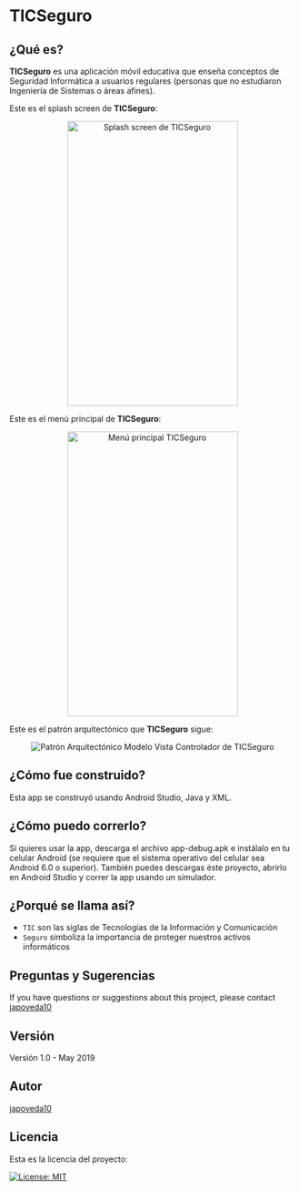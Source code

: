 # TICSeguro

## ¿Qué es?

**TICSeguro** es una aplicación móvil educativa que enseña conceptos de Seguridad Informática a usuarios regulares (personas que no estudiaron Ingeniería de Sistemas o áreas afines).

Este es el splash screen de **TICSeguro**:

<p align="center">
  <img alt="Splash screen de TICSeguro" src="https://github.com/JulioPoveda/TICSeguro/blob/master/images/TICSeguro_splash_screen.png?raw=true" height="500" width="300">
</p>

Este es el menú principal de **TICSeguro**:

<p align="center">
  <img alt="Menú principal TICSeguro" src="https://github.com/JulioPoveda/TICSeguro/blob/master/images/TICSeguro_main_menu.png?raw=true" height="500" width="300">
</p>

Este es el patrón arquitectónico que **TICSeguro** sigue:

<p align="center">
  <img alt="Patrón Arquitectónico Modelo Vista Controlador de TICSeguro" src="https://raw.githubusercontent.com/japoveda10/TICSeguro/master/images/ARCHITECTURAL_PATTERN.png">
</p>

## ¿Cómo fue construido?

Esta app se construyó usando Android Studio, Java y XML.

## ¿Cómo puedo correrlo?

Si quieres usar la app, descarga el archivo app-debug.apk e instálalo en tu celular Android (se requiere que el sistema operativo del celular sea Android 6.0 o superior). También puedes descargas éste proyecto, abrirlo en Android Studio y correr la app usando un simulador.

## ¿Porqué se llama así?

* ```TIC``` son las siglas de Tecnologías de la Información y Comunicación
* ```Seguro``` simboliza la importancia de proteger nuestros activos informáticos

## Preguntas y Sugerencias

If you have questions or suggestions about this project, please contact [japoveda10](https://github.com/japoveda10)

## Versión

Versión 1.0 - May 2019

## Autor

[japoveda10](https://github.com/japoveda10)

## Licencia

Esta es la licencia del proyecto:

[![License: MIT](https://img.shields.io/badge/License-MIT-yellow.svg)](https://opensource.org/licenses/MIT)
